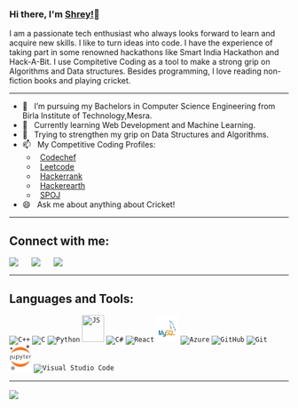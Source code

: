 ### Hi there, I'm [Shrey!](https://shreyrai99.github.io/portfolio/)👋 

I am a passionate tech enthusiast who always looks forward to learn and acquire new skills. I like to turn ideas into code. I have the experience of taking part in some renowned hackathons like Smart India Hackathon and Hack-A-Bit. I use Compitetive Coding as a tool to make a strong grip on Algorithms and Data structures. Besides programming, I love reading non-fiction books and playing cricket.

---

- 🚀 &nbsp; I’m  pursuing my Bachelors in Computer Science Engineering from Birla Institute of Technology,Mesra.
- 🌱 &nbsp; Currently learning Web Development and Machine Learning.
- 💬 &nbsp; Trying to strengthen my grip on Data Structures and Algorithms.
- 📫 &nbsp; My Competitive Coding Profiles:
  - &nbsp; [Codechef](https://www.codechef.com/users/shreyrai)
  - &nbsp; [Leetcode](https://leetcode.com/shreyrai99/)
  - &nbsp; [Hackerrank](https://www.hackerrank.com/kumarshrey_21099?hr_r=1)
  - &nbsp; [Hackerearth](https://www.hackerearth.com/@shrey162)
  - &nbsp; [SPOJ](https://www.spoj.com/users/shreyrai99/)
- 😄 &nbsp; Ask me about anything about Cricket!
---

## Connect with me:

[<img align="left" width="40px" src="https://img.icons8.com/fluent/48/000000/linkedin.png" />](https://www.linkedin.com/in/shreyrai99/)
[<img align="left" width="40px" src="https://img.icons8.com/fluent/48/000000/instagram-new.png" />](https://www.instagram.com/shreyrai99/)
[<img align="left" width="40px" src="https://img.icons8.com/fluent/48/000000/gmail--v2.png" />](mailto:kumarshrey.21099@gmail.com) <br>

---

## Languages and Tools:

<code><img width="40px" src="https://img.icons8.com/color/48/000000/c-plus-plus-logo.png" title="C++"/></code>
<code><img width="40px" src="https://img.icons8.com/color/48/000000/c-programming.png" title="C"/></code>
<code><img width="40px" src="https://img.icons8.com/color/48/000000/python.png" title="Python" /></code>
<code><img width="40px" height="48px" src="https://img.icons8.com/color/48/000000/javascript--v1.png" title="JS"/></code>
<code><img width="40px" src="https://img.icons8.com/color/48/000000/c-sharp-logo-2.png" title="C#"/></code>
<code><img width="40px" src="https://img.icons8.com/color/48/000000/react-native.png" title="React"/></code>
<code><img width="40px" height="48px" src="https://github.com/Avani18/Avani18/blob/main/mysqllogo.png" title="MySQL"/></code>
<code><img width="40px" src="https://img.icons8.com/fluency/48/000000/azure-1.png" title="Azure"/></code>
<code><img width="40px" src="https://img.icons8.com/fluent/2x/github.png" title="GitHub"/></code>
<code><img width="40px" src="https://img.icons8.com/color/2x/git.png" title="Git"/></code>
<code><img width="40px" src="https://github.com/Avani18/Avani18/blob/main/jupyterlogo.png" title="Jupyter Notebook"/></code>
<code><img width="40px" src="https://img.icons8.com/fluency/48/000000/visual-studio-code-2019.png" title="Visual Studio Code"/></code>


---

<!--
<a href="https://github-readme-stats.vercel.app/api/top-langs/?username=shreyrai99&theme=radical&langs_count=8&hide=jupyter notebook&layout=compact">
  <img align="center" src="https://github-readme-stats.vercel.app/api/top-langs/?username=shreyrai99&theme=radical&langs_count=8&hide=jupyter notebook&layout=compact" alt="https://github-readme-stats.vercel.app/api/top-langs/?username=shreyrai99&hide=jupyter notebook&layout=compact" />
</a> --!>

<a href="https://github-readme-stats.vercel.app/api?username=shreyrai99&count_private=true&show_icons=true&theme=radical&include_all_commits=true&layout=compact">
  <!-- Change the `github-readme-stats.anuraghazra1.vercel.app` to `github-readme-stats.vercel.app`  -->
  <img align="center" src="https://github-readme-stats.vercel.app/api?username=shreyrai99&theme=radical&count_private=true&show_icons=true&include_all_commits=true&layout=compact" />
</a>

<!--


<img align="center" src="https://github-readme-stats.vercel.app/api/top-langs/?username=shreyrai99&theme=radical&hide=jupyter notebook&layout=compact" alt="Shrey" />
<br/> <br/> <br/>

### Languages And Tools I am Currently Learning: 

<p align="left">
  <code><img height="50" src="https://www.vectorlogo.zone/logos/javascript/javascript-ar21.svg"></code>  
  <code><img height="50" src="https://www.vectorlogo.zone/logos/python/python-ar21.svg"></code>
  <code><img height="50" src="https://www.vectorlogo.zone/logos/reactjs/reactjs-ar21.svg"></code>
  <code><img height="50" src="https://www.vectorlogo.zone/logos/nodejs/nodejs-horizontal.svg"></code>
  <code><img height="50" src="https://www.vectorlogo.zone/logos/w3_html5/w3_html5-ar21.svg"></code>
  <code><img height="50" src="https://www.vectorlogo.zone/logos/netlifyapp_watercss/netlifyapp_watercss-ar21.svg"></code>  
  <code><img height="50" src="https://www.vectorlogo.zone/logos/djangoproject/djangoproject-ar21.svg"></code>
  <code><img height="50" src="https://www.vectorlogo.zone/logos/pocoo_flask/pocoo_flask-ar21.svg"></code>  
  <code><img height="50" src="https://www.vectorlogo.zone/logos/mysql/mysql-horizontal.svg"></code>
  <code><img height="50" src="https://www.vectorlogo.zone/logos/git-scm/git-scm-ar21.svg"></code>  
  <code><img height="50" src="https://www.vectorlogo.zone/logos/sass-lang/sass-lang-ar21.svg"></code>  
  <code><img height="50" src="https://www.vectorlogo.zone/logos/visualstudio_code/visualstudio_code-ar21.svg"></code>  
  <code><img height="50" src="https://www.vectorlogo.zone/logos/getpostman/getpostman-icon.svg"></code>  
</p>

--!>


